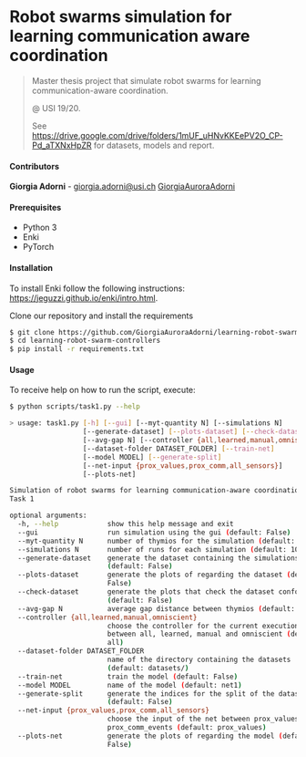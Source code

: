 # Robot swarms simulation for learning communication aware coordination
> Master thesis project that simulate robot swarms for learning communication-aware coordination. 
>
> @ USI 19/20.
>
> See <https://drive.google.com/drive/folders/1mUF_uHNvKKEePV2O_CP-Pd_aTXNxHpZR> for datasets, models and report.

#### Contributors

**Giorgia Adorni** - giorgia.adorni@usi.ch  [GiorgiaAuroraAdorni](https://github.com/GiorgiaAuroraAdorni)

#### Prerequisites

- Python 3
- Enki
- PyTorch

#### Installation

To install Enki follow the following instructions: https://jeguzzi.github.io/enki/intro.html.

Clone our repository and install the requirements

```sh
$ git clone https://github.com/GiorgiaAuroraAdorni/learning-robot-swarm-controllers
$ cd learning-robot-swarm-controllers
$ pip install -r requirements.txt
```

#### Usage

To receive help on how to run the script, execute:

```sh
$ python scripts/task1.py --help

> usage: task1.py [-h] [--gui] [--myt-quantity N] [--simulations N]
                  [--generate-dataset] [--plots-dataset] [--check-dataset]
                  [--avg-gap N] [--controller {all,learned,manual,omniscient}]
                  [--dataset-folder DATASET_FOLDER] [--train-net]
                  [--model MODEL] [--generate-split]
                  [--net-input {prox_values,prox_comm,all_sensors}]
                  [--plots-net]

Simulation of robot swarms for learning communication-aware coordination -
Task 1

optional arguments:
  -h, --help            show this help message and exit
  --gui                 run simulation using the gui (default: False)
  --myt-quantity N      number of thymios for the simulation (default: 5)
  --simulations N       number of runs for each simulation (default: 1000)
  --generate-dataset    generate the dataset containing the simulations
                        (default: False)
  --plots-dataset       generate the plots of regarding the dataset (default:
                        False)
  --check-dataset       generate the plots that check the dataset conformity
                        (default: False)
  --avg-gap N           average gap distance between thymios (default: 8)
  --controller {all,learned,manual,omniscient}
                        choose the controller for the current execution
                        between all, learned, manual and omniscient (default:
                        all)
  --dataset-folder DATASET_FOLDER
                        name of the directory containing the datasets
                        (default: datasets/)
  --train-net           train the model (default: False)
  --model MODEL         name of the model (default: net1)
  --generate-split      generate the indices for the split of the dataset
                        (default: False)
  --net-input {prox_values,prox_comm,all_sensors}
                        choose the input of the net between prox_values and
                        prox_comm_events (default: prox_values)
  --plots-net           generate the plots of regarding the model (default:
                        False)
```

##### 